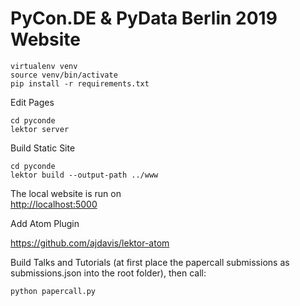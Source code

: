 PyCon.DE & PyData Berlin 2019 Website
================================


    virtualenv venv
    source venv/bin/activate
    pip install -r requirements.txt



Edit Pages

    cd pyconde
    lektor server

Build Static Site
    
    cd pyconde
    lektor build --output-path ../www
    
The local website is run on    
[http://localhost:5000](http://localhost:5000)


Add Atom Plugin

https://github.com/ajdavis/lektor-atom

Build Talks and Tutorials (at first place the papercall submissions as
submissions.json into the root folder), then call:

    python papercall.py


